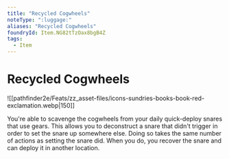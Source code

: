 ```yaml
---
title: "Recycled Cogwheels"
noteType: ":luggage:"
aliases: "Recycled Cogwheels"
foundryId: Item.NG82tTzOax8bgB4Z
tags:
  - Item
---
```


# Recycled Cogwheels
![[pathfinder2e/Feats/zz_asset-files/icons-sundries-books-book-red-exclamation.webp|150]]

You're able to scavenge the cogwheels from your daily quick-deploy snares that use gears. This allows you to deconstruct a snare that didn't trigger in order to set the snare up somewhere else. Doing so takes the same number of actions as setting the snare did. When you do, you recover the snare and can deploy it in another location.
